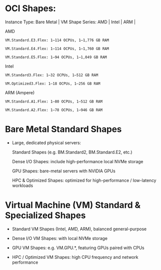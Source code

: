 

# OCI Shapes:

Instance Type: Bare Metal | VM
Shape Series: AMD | Intel | ARM | 

AMD

    VM.Standard.E3.Flex: 1–114 OCPUs, 1–1,776 GB RAM

    VM.Standard.E4.Flex: 1–114 OCPUs, 1–1,760 GB RAM

    VM.Standard.E5.Flex: 1–94 OCPUs, 1–1,049 GB RAM
   

Intel

    VM.Standard3.Flex: 1–32 OCPUs, 1–512 GB RAM

    VM.Optimized3.Flex: 1–18 OCPUs, 1–256 GB RAM
  

ARM (Ampere)

    VM.Standard.A1.Flex: 1–80 OCPUs, 1–512 GB RAM

    VM.Standard.A2.Flex: 1–78 OCPUs, 1–946 GB RAM


# Bare Metal Standard Shapes
  - Large, dedicated physical servers:

    Standard Shapes (e.g. BM.Standard2, BM.Standard.E2, etc.)
    
    Dense I/O Shapes: include high-performance local NVMe storage

    GPU Shapes: bare-metal servers with NVIDIA GPUs

    HPC & Optimized Shapes: optimized for high-performance / low-latency workloads

# Virtual Machine (VM) Standard & Specialized Shapes

   -  Standard VM Shapes (Intel, AMD, ARM), balanced general-purpose

  -   Dense I/O VM Shapes: with local NVMe storage

  -   GPU VM Shapes: e.g. VM.GPU.*, featuring GPUs paired with CPUs

  -   HPC / Optimized VM Shapes: high CPU frequency and network performance
    
    
